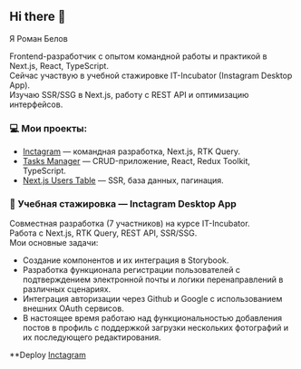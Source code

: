 ## Hi there 👋

Я Роман Белов

Frontend-разработчик с опытом командной работы и практикой в Next.js, React, TypeScript.  
Сейчас участвую в учебной стажировке IT-Incubator (Instagram Desktop App).  
Изучаю SSR/SSG в Next.js, работу с REST API и оптимизацию интерфейсов.

### 💻 Мои проекты:
- [Inctagram](https://github.com/incubator-social/vopp.me) — командная разработка, Next.js, RTK Query.
- [Tasks Manager](https://github.com/aphex99/todolist) — CRUD-приложение, React, Redux Toolkit, TypeScript.
- [Next.js Users Table](https://github.com/aphex99/nxtable) — SSR, база данных, пагинация.

### 🔗 Учебная стажировка — Inctagram Desktop App
Совместная разработка (7 участников) на курсе IT-Incubator.  
Работа с Next.js, RTK Query, REST API, SSR/SSG.  
Мои основные задачи:
- Создание компонентов и их интеграция в Storybook.
- Разработка функционала регистрации пользователей с подтверждением электронной почты и логики перенаправлений в различных сценариях.
- Интеграция авторизации через Github и Google с использованием внешних OAuth сервисов.
- В настоящее время работаю над функциональностью добавления постов в профиль с поддержкой загрузки нескольких фотографий и их последующего редактирования.

**Deploy
[Inctagram](https://github.com/incubator-social/vopp.me)

<!--
**aphex99/aphex99** is a ✨ _special_ ✨ repository because its `README.md` (this file) appears on your GitHub profile.

Here are some ideas to get you started:

- 🔭 I’m currently working on ...
- 🌱 I’m currently learning ...
- 👯 I’m looking to collaborate on ...
- 🤔 I’m looking for help with ...
- 💬 Ask me about ...
- 📫 How to reach me: ...
- 😄 Pronouns: ...
- ⚡ Fun fact: ...
-->
